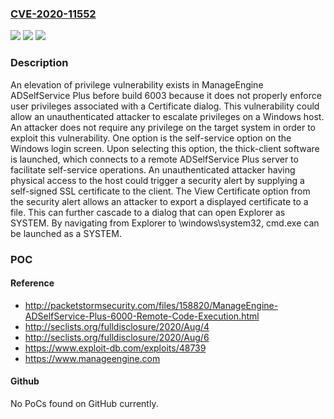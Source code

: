### [CVE-2020-11552](https://cve.mitre.org/cgi-bin/cvename.cgi?name=CVE-2020-11552)
![](https://img.shields.io/static/v1?label=Product&message=n%2Fa&color=blue)
![](https://img.shields.io/static/v1?label=Version&message=n%2Fa&color=blue)
![](https://img.shields.io/static/v1?label=Vulnerability&message=n%2Fa&color=brighgreen)

### Description

An elevation of privilege vulnerability exists in ManageEngine ADSelfService Plus before build 6003 because it does not properly enforce user privileges associated with a Certificate dialog. This vulnerability could allow an unauthenticated attacker to escalate privileges on a Windows host. An attacker does not require any privilege on the target system in order to exploit this vulnerability. One option is the self-service option on the Windows login screen. Upon selecting this option, the thick-client software is launched, which connects to a remote ADSelfService Plus server to facilitate self-service operations. An unauthenticated attacker having physical access to the host could trigger a security alert by supplying a self-signed SSL certificate to the client. The View Certificate option from the security alert allows an attacker to export a displayed certificate to a file. This can further cascade to a dialog that can open Explorer as SYSTEM. By navigating from Explorer to \windows\system32, cmd.exe can be launched as a SYSTEM.

### POC

#### Reference
- http://packetstormsecurity.com/files/158820/ManageEngine-ADSelfService-Plus-6000-Remote-Code-Execution.html
- http://seclists.org/fulldisclosure/2020/Aug/4
- http://seclists.org/fulldisclosure/2020/Aug/6
- https://www.exploit-db.com/exploits/48739
- https://www.manageengine.com

#### Github
No PoCs found on GitHub currently.

